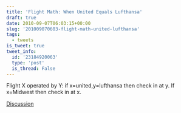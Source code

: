 ```yaml
---
title: 'Flight Math: When United Equals Lufthansa'
draft: true
date: 2010-09-07T06:03:15+00:00
slug: '201009070603-flight-math-united-lufthansa'
tags:
  - tweets
is_tweet: true
tweet_info:
  id: '23184920063'
  type: 'post'
  is_thread: False
---
```




Flight X operated by Y: if x=united,y=lufthansa then check in at y. If x=Midwest then check in at x.

[Discussion](https://x.com/sytelus/status/23184920063)

